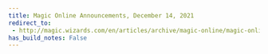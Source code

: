 ```yaml
---
title: Magic Online Announcements, December 14, 2021
redirect_to:
 - http://magic.wizards.com/en/articles/archive/magic-online/magic-online-announcements-december-14-2021
has_build_notes: False
---
```

